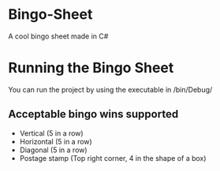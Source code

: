 # Bingo-Sheet
A cool bingo sheet made in C#

# Running the Bingo Sheet
You can run the project by using the executable in /bin/Debug/


## Acceptable bingo wins supported
- Vertical (5 in a row)
- Horizontal (5 in a row)
- Diagonal (5 in a row)
- Postage stamp (Top right corner, 4 in the shape of a box)
